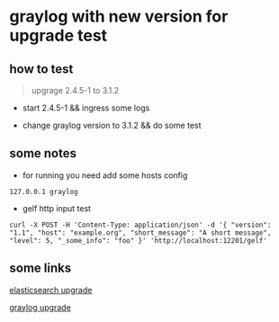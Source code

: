 # graylog with new version for upgrade test

## how to test

> upgrage  2.4.5-1 to 3.1.2

* start  2.4.5-1 &&  ingress some logs

* change  graylog version to 3.1.2 && do some test


## some notes

* for running you need  add some  hosts  config

```code
127.0.0.1 graylog
```

* gelf http input test

```code
curl -X POST -H 'Content-Type: application/json' -d '{ "version": "1.1", "host": "example.org", "short_message": "A short message", "level": 5, "_some_info": "foo" }' 'http://localhost:12201/gelf'
```


## some  links

[elasticsearch upgrade](https://www.elastic.co/guide/en/elasticsearch/reference/6.8/rolling-upgrades.html)

[graylog  upgrade](https://docs.graylog.org/en/2.5/pages/upgrade.html#upgrading-elasticsearch)